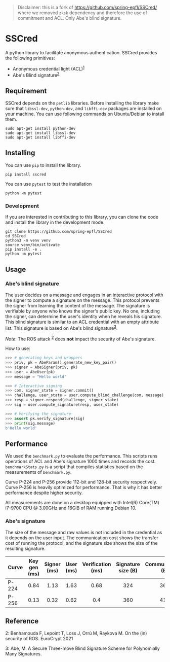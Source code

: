 > Disclaimer: this is a fork of https://github.com/spring-epfl/SSCred/ where we removed `zksk` dependency and therefore the use of commitment and ACL. Only Abe's blind signature.

# SSCred

A python library to facilitate anonymous authentication. SSCred provides the following primitives:

- Anonymous credential light (ACL)<sup>[1](#cn1)</sup>
- Abe's Blind signature<sup>[2](#cn2)</sup>

## Requirement

SSCred depends on the `petlib` libraries. Before installing the library make sure that `libssl-dev`, `python-dev`, and `libffi-dev` packages are installed on your machine. You can use following commands on Ubuntu/Debian to install them.

```
sudo apt-get install python-dev
sudo apt-get install libssl-dev
sudo apt-get install libffi-dev
```

## Installing

You can use `pip` to install the library.

```
pip install sscred
```

You can use `pytest` to test the installation

```
python -m pytest
```

### Development

If you are interested in contributing to this library, you can clone the code and
install the library in the development mode.

```
git clone https://github.com/spring-epfl/SSCred
cd SSCred
python3 -m venv venv
source venv/bin/activate
pip install -e .
python -m pytest
```

## Usage

### Abe's blind signature

The user decides on a message and engages in an interactive protocol with the signer to compute a signature on the message. This protocol prevents the signer from learning the content of the message. The signature is verifiable by anyone who knows the signer's public key. No one, including the signer, can determine the user's identity when he reveals his signature. This blind signature is similar to an ACL credential with an empty attribute list. This signature is based on Abe's blind signature<sup>[3](#cn3)</sup>.

_Note_: The ROS attack <sup>[2](#cn2)</sup> does **not** impact the security of Abe's signature.

How to use:

```python
>>> # generating keys and wrappers
>>> priv, pk = AbeParam().generate_new_key_pair()
>>> signer = AbeSigner(priv, pk)
>>> user = AbeUser(pk)
>>> message = "Hello world"

>>> # Interactive signing
>>> com, signer_state = signer.commit()
>>> challenge, user_state = user.compute_blind_challenge(com, message)
>>> resp = signer.respond(challenge, signer_state)
>>> sig = user.compute_signature(resp, user_state)

>>> # Verifying the signature
>>> assert pk.verify_signature(sig)
>>> print(sig.message)
b'Hello world'
```

## Performance

We used the `benchmark.py` to evaluate the performance. This scripts runs operations of ACL and Abe's signature 1000 times and records the cost. `benchmarkStats.py` is a script that compiles statistics based on the measurements of `benchmark.py`.

Curve P-224 and P-256 provide 112-bit and 128-bit security respectively. Curve P-256 is heavily optimized for performance. That is why it has better performance despite higher security.

All measurements are done on a desktop equipped with Intel(R) Core(TM) i7-9700 CPU @ 3.00GHz and 16GiB of RAM running Debian 10.

### Abe's signature

The size of the message and raw values is not included in the credential as it depends on the user input.
The communication cost shows the transfer cost of running the protocol, and the signature size shows the size of the resulting signature.

| Curve | Key gen (ms) | Signer (ms) | User (ms) | Verification (ms) | Signature size (B) | Communication (B) |
| ----- | :----------: | :---------: | :-------: | :---------------: | :----------------: | :---------------: |
| P-224 |     0.84     |    1.13     |   1.63    |       0.68        |        324         |        367        |
| P-256 |     0.13     |    0.32     |   0.62    |        0.4        |        360         |        413        |

## Reference

<a id="cn2">2</a>: Benhamouda F, Lepoint T, Loss J, Orrù M, Raykova M. On the (in) security of ROS. EuroCrypt 2021

<a id="cn3">3</a>: Abe, M. A Secure Three-move Blind Signature Scheme for Polynomially Many Signatures.
